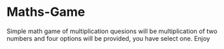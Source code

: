 # Maths-Game
Simple math game of multiplication 
quesions will be multiplication of two numbers and four options will be provided,
you have select one.
Enjoy
